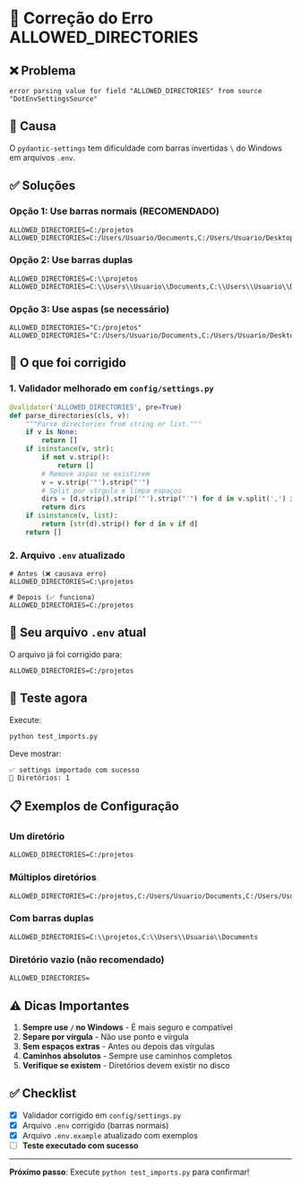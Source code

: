 # 🔧 Correção do Erro ALLOWED_DIRECTORIES

## ❌ Problema

```
error parsing value for field "ALLOWED_DIRECTORIES" from source "DotEnvSettingsSource"
```

## 🎯 Causa

O `pydantic-settings` tem dificuldade com barras invertidas `\` do Windows em arquivos `.env`.

## ✅ Soluções

### Opção 1: Use barras normais (RECOMENDADO)
```env
ALLOWED_DIRECTORIES=C:/projetos
ALLOWED_DIRECTORIES=C:/Users/Usuario/Documents,C:/Users/Usuario/Desktop
```

### Opção 2: Use barras duplas
```env
ALLOWED_DIRECTORIES=C:\\projetos
ALLOWED_DIRECTORIES=C:\\Users\\Usuario\\Documents,C:\\Users\\Usuario\\Desktop
```

### Opção 3: Use aspas (se necessário)
```env
ALLOWED_DIRECTORIES="C:/projetos"
ALLOWED_DIRECTORIES="C:/Users/Usuario/Documents,C:/Users/Usuario/Desktop"
```

## 🔄 O que foi corrigido

### 1. Validador melhorado em `config/settings.py`
```python
@validator('ALLOWED_DIRECTORIES', pre=True)
def parse_directories(cls, v):
    """Parse directories from string or list."""
    if v is None:
        return []
    if isinstance(v, str):
        if not v.strip():
            return []
        # Remove aspas se existirem
        v = v.strip('"').strip("'")
        # Split por vírgula e limpa espaços
        dirs = [d.strip().strip('"').strip("'") for d in v.split(',') if d.strip()]
        return dirs
    if isinstance(v, list):
        return [str(d).strip() for d in v if d]
    return []
```

### 2. Arquivo `.env` atualizado
```env
# Antes (❌ causava erro)
ALLOWED_DIRECTORIES=C:\projetos

# Depois (✅ funciona)
ALLOWED_DIRECTORIES=C:/projetos
```

## 📝 Seu arquivo `.env` atual

O arquivo já foi corrigido para:
```env
ALLOWED_DIRECTORIES=C:/projetos
```

## 🧪 Teste agora

Execute:
```bash
python test_imports.py
```

Deve mostrar:
```
✅ settings importado com sucesso
📁 Diretórios: 1
```

## 📋 Exemplos de Configuração

### Um diretório
```env
ALLOWED_DIRECTORIES=C:/projetos
```

### Múltiplos diretórios
```env
ALLOWED_DIRECTORIES=C:/projetos,C:/Users/Usuario/Documents,C:/Users/Usuario/Desktop
```

### Com barras duplas
```env
ALLOWED_DIRECTORIES=C:\\projetos,C:\\Users\\Usuario\\Documents
```

### Diretório vazio (não recomendado)
```env
ALLOWED_DIRECTORIES=
```

## ⚠️ Dicas Importantes

1. **Sempre use `/` no Windows** - É mais seguro e compatível
2. **Separe por vírgula** - Não use ponto e vírgula
3. **Sem espaços extras** - Antes ou depois das vírgulas
4. **Caminhos absolutos** - Sempre use caminhos completos
5. **Verifique se existem** - Diretórios devem existir no disco

## ✅ Checklist

- [x] Validador corrigido em `config/settings.py`
- [x] Arquivo `.env` corrigido (barras normais)
- [x] Arquivo `.env.example` atualizado com exemplos
- [ ] **Teste executado com sucesso**

---

**Próximo passo**: Execute `python test_imports.py` para confirmar!
